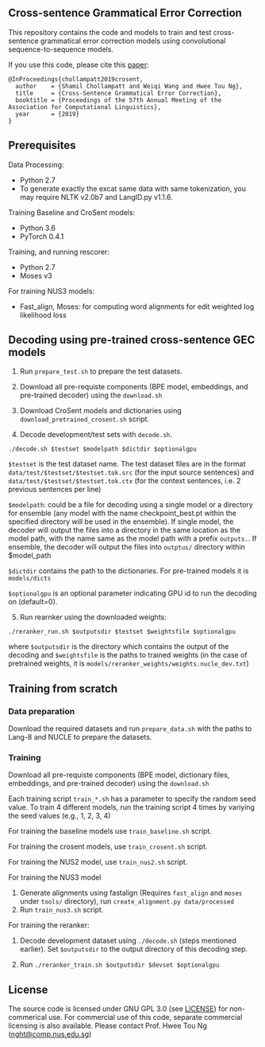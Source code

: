 Cross-sentence Grammatical Error Correction
-------------------------------------------

This repository contains the code and models to train and test cross-sentence grammatical error correction models using convolutional sequence-to-sequence models.

If you use this code, please cite this [paper](https://www.aclweb.org/anthology/P19-1042):
```
@InProceedings{chollampatt2019crosent,
  author    = {Shamil Chollampatt and Weiqi Wang and Hwee Tou Ng},
  title     = {Cross-Sentence Grammatical Error Correction},
  booktitle = {Proceedings of the 57th Annual Meeting of the Association for Computational Linguistics},
  year      = {2019}
}
```

## Prerequisites

Data Processing:
* Python 2.7
* To generate exactly the excat same data with same tokenization, you may require NLTK v2.0b7 and LangID.py v1.1.6.

Training Baseline and CroSent models:
* Python 3.6
* PyTorch 0.4.1

Training, and running rescorer:
* Python 2.7
* Moses v3

For training NUS3 models:
  - Fast_align, Moses: for computing word alignments for edit weighted log likelihood loss

## Decoding using pre-trained cross-sentence GEC models

1. Run `prepare_test.sh` to prepare the test datasets.

2. Download all pre-requiste components (BPE model, embeddings, and pre-trained decoder)  using the `download.sh`

3. Download CroSent models and dictionaries using `download_pretrained_crosent.sh` script.

4. Decode development/test sets with `decode.sh`.

```
./decode.sh $testset $modelpath $dictdir $optionalgpu
```
`$testset` is the test dataset name. The test dataset files are in the format `data/test/$testset/$testset.tok.src` (for the input source sentences) and `data/test/$testset/$testset.tok.ctx` (for the context sentences, i.e. 2 previous sentences per line)

`$modelpath`: could be a file for decoding using a single model or a directory for ensemble (any model with the name checkpoint_best.pt within the specified directory will be used in the ensemble). If single model, the decoder will output the files into a directory in the same location as the model path, with the name same as the model path with a prefix `outputs.`. If ensemble, the decoder will output the files into `outptus/` directory within $model_path

`$dictdir` contains the path to the dictionaries. For pre-trained models it is `models/dicts`

`$optionalgpu` is an optional parameter indicating GPU id to run the decoding on (default=0).

5. Run rearnker using the downloaded weights:
```
./reranker_run.sh $outputsdir $testset $weightsfile $optionalgpu
```
where `$outputsdir` is the directory which contains the output of the decoding and `$weightsfile` is the paths to trained weights (in the case of pretrained weights, it is `models/reranker_weights/weights.nucle_dev.txt`)

## Training from scratch

### Data preparation

Download the required datasets and run `prepare_data.sh` with the paths to Lang-8 and NUCLE to prepare the datasets.

### Training

Download all pre-requiste components (BPE model, dictionary files, embeddings, and pre-trained decoder)  using the `download.sh`

Each training script `train_*.sh` has a parameter to specify the random seed value. To train 4 different models, run the training script 4 times by variying the seed values (e.g., 1, 2, 3, 4)

For training the baseline models use `train_baseline.sh` script.

For training the crosent models, use `train_crosent.sh` script.

For training the NUS2 model, use `train_nus2.sh` script.

For training the NUS3 model
1. Generate alignments using fastalign (Requires `fast_align` and `moses` under `tools/` directory), run `create_alignment.py data/processed`
2. Run `train_nus3.sh` script.

For training the reranker:

1. Decode development dataset using `./decode.sh` (steps mentioned earlier). Set `$outputsdir` to the output directory of this decoding step.

2. Run `./reranker_train.sh $outputsdir $devset $optionalgpu`


## License

The source code is licensed under GNU GPL 3.0 (see [LICENSE](LICENSE.md)) for non-commerical use. For commercial use of this code, separate commercial licensing is also available. Please contact Prof. Hwee Tou Ng (nght@comp.nus.edu.sg)
